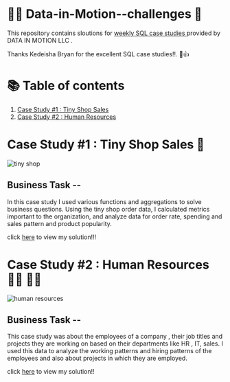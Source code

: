 # :seedling:🍂 Data-in-Motion--challenges 🍁


This repository contains sloutions for [weekly SQL case studies  ](https://d-i-motion.com/) provided by DATA IN MOTION LLC .


Thanks Kedeisha Bryan for the excellent SQL case studies!!.  💐👍

 # 📚 Table of contents
 
   1. [Case Study #1 : Tiny Shop Sales](https://github.com/akansha1104/Data-in-Motion--challenges/tree/main/tiny%20shop%20sales)
   2. [Case Study #2 : Human Resources](https://github.com/akansha1104/Data-in-Motion--challenges/tree/main/case%20study%20%232-%20human%20resources)





# Case Study #1 : Tiny Shop Sales 🏬 



![tiny shop](https://d-i-motion.com/wp-content/uploads/2023/05/Tiny-Shop-Sales-624x624.png)

## Business Task --

In this case study I used various functions and aggregations to solve business questions. Using the tiny shop order data, I calculated metrics important to the organization, and analyze data for order rate, spending and sales pattern and product popularity.


click [here](https://github.com/akansha1104/Data-in-Motion--challenges/blob/main/tiny%20shop%20sales/tiny%20shop%20solutions.md) to view my solution!!!



# Case Study #2 : Human Resources 👷‍♂️ 👷‍♀️


![human resources](https://d-i-motion.com/wp-content/uploads/2023/05/Kedeishas-Banking-Services-1-1-600x600.png)


## Business Task --


This case study was about the employees of a company , their job titles and projects they are working on based on their departments like HR , IT, sales.
 I used this data to analyze the working patterns and hiring patterns of the employees and also about projects in which they are employed.
 
 
 
 
 click [here](https://github.com/akansha1104/Data-in-Motion--challenges/blob/main/case%20study%20%232-%20human%20resources/human%20resources-solutions%20.md) to view my solution!!






   
   
   
   
   
   


